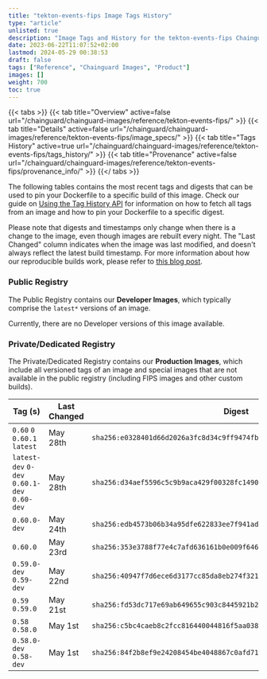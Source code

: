 ```yaml
---
title: "tekton-events-fips Image Tags History"
type: "article"
unlisted: true
description: "Image Tags and History for the tekton-events-fips Chainguard Image"
date: 2023-06-22T11:07:52+02:00
lastmod: 2024-05-29 00:38:53
draft: false
tags: ["Reference", "Chainguard Images", "Product"]
images: []
weight: 700
toc: true
---
```


{{< tabs >}}
{{< tab title="Overview" active=false url="/chainguard/chainguard-images/reference/tekton-events-fips/" >}}
{{< tab title="Details" active=false url="/chainguard/chainguard-images/reference/tekton-events-fips/image_specs/" >}}
{{< tab title="Tags History" active=true url="/chainguard/chainguard-images/reference/tekton-events-fips/tags_history/" >}}
{{< tab title="Provenance" active=false url="/chainguard/chainguard-images/reference/tekton-events-fips/provenance_info/" >}}
{{</ tabs >}}

The following tables contains the most recent tags and digests that can be used to pin your Dockerfile to a specific build of this image. Check our guide on [Using the Tag History API](/chainguard/chainguard-images/using-the-tag-history-api/) for information on how to fetch all tags from an image and how to pin your Dockerfile to a specific digest.

Please note that digests and timestamps only change when there is a change to the image, even though images are rebuilt every night. The "Last Changed" column indicates when the image was last modified, and doesn't always reflect the latest build timestamp. For more information about how our reproducible builds work, please refer to [this blog post](https://www.chainguard.dev/unchained/reproducing-chainguards-reproducible-image-builds).

### Public Registry
The Public Registry contains our **Developer Images**, which typically comprise the `latest*` versions of an image.

Currently, there are no Developer versions of this image available.

### Private/Dedicated Registry
The Private/Dedicated Registry contains our **Production Images**, which include all versioned tags of an image and special images that are not available in the public registry (including FIPS images and other custom builds).

| Tag (s)                                       | Last Changed | Digest                                                                    |
|-----------------------------------------------|--------------|---------------------------------------------------------------------------|
|  `0.60` `0` `0.60.1` `latest`                 | May 28th     | `sha256:e0328401d66d2026a3fc8d34c9ff9474fb9279b84799574111f95b1936cb5c57` |
|  `latest-dev` `0-dev` `0.60.1-dev` `0.60-dev` | May 28th     | `sha256:d34aef5596c5c9b9aca429f00328fc1490f53068716f4c700ede1b5ca0066642` |
|  `0.60.0-dev`                                 | May 24th     | `sha256:edb4573b06b34a95dfe622833ee7f941ad0d5d7fae00fe9532ee3fcdb48aa34b` |
|  `0.60.0`                                     | May 23rd     | `sha256:353e3788f77e4c7afd636161b0e009f64617ec12da042c2b0159b0b74a984632` |
|  `0.59.0-dev` `0.59-dev`                      | May 22nd     | `sha256:40947f7d6ece6d3177cc85da8eb274f321ffdb61155eaa09a3b95384c5337575` |
|  `0.59` `0.59.0`                              | May 21st     | `sha256:fd53dc717e69ab649655c903c8445921b268bf153d21c1d34a5a25afbf544fe7` |
|  `0.58` `0.58.0`                              | May 1st      | `sha256:c5bc4caeb8c2fcc816440044816f5aa038178a49545e40a54ab41d30714f0ae6` |
|  `0.58.0-dev` `0.58-dev`                      | May 1st      | `sha256:84f2b8ef9e24208454be4048867c0afd71213b51ce5477a83df36f7c28e8d9b3` |

